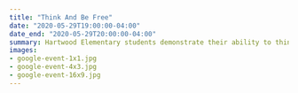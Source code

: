 ```yaml
---
title: "Think And Be Free"
date: "2020-05-29T19:00:00-04:00"
date_end: "2020-05-29T20:00:00-04:00"
summary: Hartwood Elementary students demonstrate their ability to think and be free on May 29, 2020.
images:
- google-event-1x1.jpg
- google-event-4x3.jpg
- google-event-16x9.jpg
---
```

